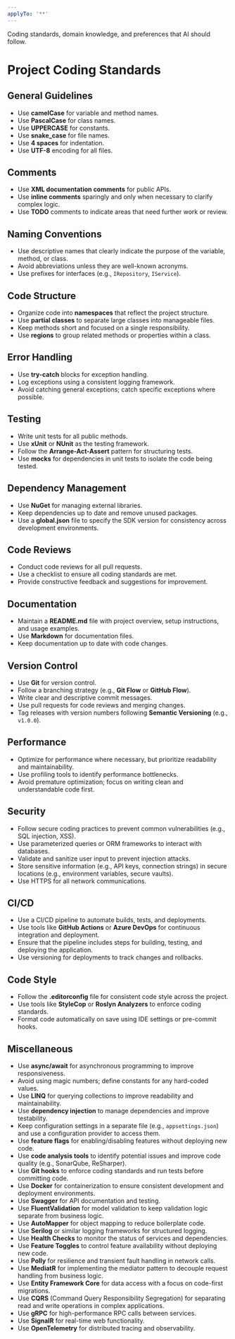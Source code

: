 ```yaml
---
applyTo: '**'
---
```

Coding standards, domain knowledge, and preferences that AI should follow.
# Project Coding Standards
## General Guidelines
- Use **camelCase** for variable and method names.
- Use **PascalCase** for class names.
- Use **UPPERCASE** for constants.
- Use **snake_case** for file names.
- Use **4 spaces** for indentation.
- Use **UTF-8** encoding for all files.

## Comments
- Use **XML documentation comments** for public APIs.
- Use **inline comments** sparingly and only when necessary to clarify complex logic.
- Use **TODO** comments to indicate areas that need further work or review.

## Naming Conventions
- Use descriptive names that clearly indicate the purpose of the variable, method, or class.
- Avoid abbreviations unless they are well-known acronyms.
- Use prefixes for interfaces (e.g., `IRepository`, `IService`).

## Code Structure
- Organize code into **namespaces** that reflect the project structure.
- Use **partial classes** to separate large classes into manageable files.
- Keep methods short and focused on a single responsibility.
- Use **regions** to group related methods or properties within a class.

## Error Handling
- Use **try-catch** blocks for exception handling.
- Log exceptions using a consistent logging framework.
- Avoid catching general exceptions; catch specific exceptions where possible.

## Testing
- Write unit tests for all public methods.
- Use **xUnit** or **NUnit** as the testing framework.
- Follow the **Arrange-Act-Assert** pattern for structuring tests. 
- Use **mocks** for dependencies in unit tests to isolate the code being tested.

## Dependency Management
- Use **NuGet** for managing external libraries.
- Keep dependencies up to date and remove unused packages.
- Use a **global.json** file to specify the SDK version for consistency across development environments.

## Code Reviews
- Conduct code reviews for all pull requests.
- Use a checklist to ensure all coding standards are met.
- Provide constructive feedback and suggestions for improvement.

## Documentation
- Maintain a **README.md** file with project overview, setup instructions, and usage examples.
- Use **Markdown** for documentation files.
- Keep documentation up to date with code changes.

## Version Control
- Use **Git** for version control.
- Follow a branching strategy (e.g., **Git Flow** or **GitHub Flow**).
- Write clear and descriptive commit messages. 
- Use pull requests for code reviews and merging changes.
- Tag releases with version numbers following **Semantic Versioning** (e.g., `v1.0.0`).

## Performance
- Optimize for performance where necessary, but prioritize readability and maintainability.
- Use profiling tools to identify performance bottlenecks.
- Avoid premature optimization; focus on writing clean and understandable code first.

## Security
- Follow secure coding practices to prevent common vulnerabilities (e.g., SQL injection, XSS).
- Use parameterized queries or ORM frameworks to interact with databases.
- Validate and sanitize user input to prevent injection attacks.
- Store sensitive information (e.g., API keys, connection strings) in secure locations (e.g., environment variables, secure vaults).
- Use HTTPS for all network communications.

## CI/CD
- Use a CI/CD pipeline to automate builds, tests, and deployments.
- Use tools like **GitHub Actions** or **Azure DevOps** for continuous integration and deployment.
- Ensure that the pipeline includes steps for building, testing, and deploying the application.
- Use versioning for deployments to track changes and rollbacks.

## Code Style
- Follow the **.editorconfig** file for consistent code style across the project.
- Use tools like **StyleCop** or **Roslyn Analyzers** to enforce coding standards.
- Format code automatically on save using IDE settings or pre-commit hooks. 

## Miscellaneous
- Use **async/await** for asynchronous programming to improve responsiveness.
- Avoid using magic numbers; define constants for any hard-coded values.
- Use **LINQ** for querying collections to improve readability and maintainability.
- Use **dependency injection** to manage dependencies and improve testability.
- Keep configuration settings in a separate file (e.g., `appsettings.json`) and use a configuration provider to access them.
- Use **feature flags** for enabling/disabling features without deploying new code.
- Use **code analysis tools** to identify potential issues and improve code quality (e.g., SonarQube, ReSharper).
- Use **Git hooks** to enforce coding standards and run tests before committing code.
- Use **Docker** for containerization to ensure consistent development and deployment environments.
- Use **Swagger** for API documentation and testing.
- Use **FluentValidation** for model validation to keep validation logic separate from business logic.
- Use **AutoMapper** for object mapping to reduce boilerplate code.
- Use **Serilog** or similar logging frameworks for structured logging.
- Use **Health Checks** to monitor the status of services and dependencies.
- Use **Feature Toggles** to control feature availability without deploying new code.
- Use **Polly** for resilience and transient fault handling in network calls.
- Use **MediatR** for implementing the mediator pattern to decouple request handling from business logic.
- Use **Entity Framework Core** for data access with a focus on code-first migrations.
- Use **CQRS** (Command Query Responsibility Segregation) for separating read and write operations in complex applications.
- Use **gRPC** for high-performance RPC calls between services.
- Use **SignalR** for real-time web functionality.
- Use **OpenTelemetry** for distributed tracing and observability.

